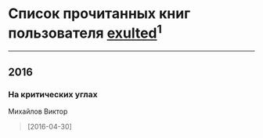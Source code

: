 # Список прочитанных книг пользователя [exulted](https://plus.google.com/100599204551896265722)<sup>1</sup>
---

## 2016

### На критических углах
Михайлов Виктор
> [2016-04-30] 



